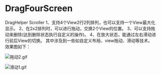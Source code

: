 # DragFourScreen
DragHelper Scroller
1、支持4个View2行2列排列，也可以支持一个View最大化显示。
2、在2x2排列时，可以进行拖动，交换2个View的位置。
3、可以支持拖动来删除(达到删除状态执行自定义的操作)。
4、在放大状态，能通过左右滑动进行前后View的切换。
其中涉及到一些如自定义布局、view拖动、滑动等技术。
效果图如下：

![拖动2.gif](https://upload-images.jianshu.io/upload_images/13958217-0e70815bf249381b.gif?imageMogr2/auto-orient/strip)

![滑动1.gif](https://upload-images.jianshu.io/upload_images/13958217-d7aa8f660a5bf81a.gif?imageMogr2/auto-orient/strip)
